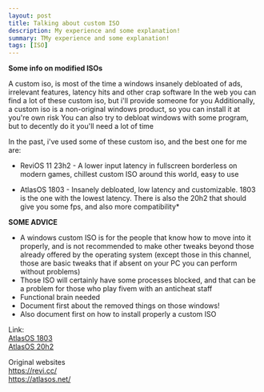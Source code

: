 ```yaml
---
layout: post
title: Talking about custom ISO
description: My experience and some explanation!
summary: TMy experience and some explanation!
tags: [ISO]
---
```


**Some info on modified ISOs**

A custom iso, is most of the time a windows insanely debloated of ads, irrelevant features, latency hits and other crap software
In the web you can find a lot of these custom iso, but i'll provide someone for you
Additionally, a custom iso is a non-original windows product, so you can install it at you're own risk
You can also try to debloat windows with some program, but to decently do it you'll need a lot of time

In the past, i've used some of these custom iso, and the best one for me are:

- ReviOS 11 23h2 - A lower input latency in fullscreen borderless on modern games, chillest custom ISO around this world, easy to use

- AtlasOS 1803 - Insanely debloated, low latency and customizable. 1803 is the one with the lowest latency. There is also the 20h2 that should give you some fps, and also more compatibility*

**SOME ADVICE**
- A windows custom ISO is for the people that know how to move into it properly, and is not recommended to make other tweaks beyond those already offered by the operating system (except those in this channel, those are basic tweaks that if absent on your PC you can perform without problems)
- Those ISO will certainly have some processes blocked, and that can be a problem for those who play fivem with an anticheat staff
- Functional brain needed
- Document first about the removed things on those windows!
- Also document first on how to install properly a custom ISO


Link:<br>
[AtlasOS 1803](https://mega.nz/file/1BgBwI7L#AD3qecWDdiXMxSDAoFKPVyrctYOGrsUexyOMFm-WRuM)<br>
[AtlasOS 20h2](https://mega.nz/file/AcRRQZTT#k-pu29CvQpn5v7gGrDTdqVdL-NhH_u3z5OE84v-EEFM)<br>

Original websites<br>
<https://revi.cc/><br>
<https://atlasos.net/><br>